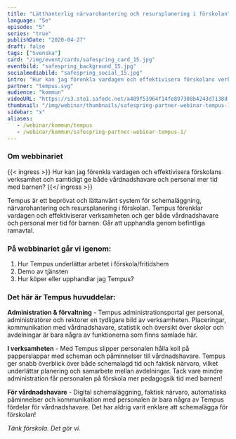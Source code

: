 ```yaml
---
title: "Lätthanterlig närvaro­hantering och resursplanering i förskolan"
language: "Se"
episode: "5"
series: "true"
publishDate: "2020-04-27"
draft: false
tags: ["Svenska"]
card: "/img/event/cards/safespring_card_15.jpg"
eventbild: "safespring_background_15.jpg"
socialmediabild: "safespring_social_15.jpg"
intro: "Hur kan jag förenkla vardagen och effektivisera förskolans verksamhet och samtidigt ge både vårdnadshavare och personal mer tid med barnen?"
partner: "tempus.svg"
audience: "kommun"
videoURL: "https://s3.sto1.safedc.net/a489f53964f14fe897308b4243d7138d:processedvideos/safespring-partner-webinar-tempus-1/master.m3u8"
thumbnail: "/img/webinar/thumbnails/safespring-partner-webinar-tempus-1.jpg"
sidebar: "x"
aliases:
   - /webinar/kommun/tempus
   - /webinar/kommun/safespring-partner-webinar-tempus-1/
---
```


### Om webbinariet

{{< ingress >}}
Hur kan jag förenkla vardagen och effektivisera förskolans verksamhet och samtidigt ge både vårdnadshavare och personal mer tid med barnen?
{{</ ingress >}}

Tempus är ett beprövat och lättanvänt system för schemaläggning, närvarohantering och resursplanering i förskolan. Tempus förenklar vardagen och effektiviserar verksamheten och ger både vårdnadshavare och personal mer tid för barnen. Går att upphandla genom befintliga ramavtal.

### På webbinariet går vi igenom:

1. Hur Tempus underlättar arbetet i förskola/fritidshem
1. Demo av tjänsten
1. Hur köper eller upphandlar jag Tempus?

### Det här är Tempus huvuddelar:

**Administration & förvaltning** - Tempus administrationsportal ger personal, administratörer och rektorer en tydligare bild av verksamheten. Placeringar, kommunikation med vårdnadshavare, statistik och översikt över skolor och avdelningar är bara några av funktionerna som finns samlade här.

**I verksamheten** - Med Tempus slipper personalen hålla koll på papperslappar med scheman och påminnelser till vårdnadshavare. Tempus ger snabb överblick över både schemalagd tid och faktisk närvaro, vilket underlättar planering och samarbete mellan avdelningar. Tack vare mindre administration får personalen på förskola mer pedagogsik tid med barnen!

**För vårdnadshavare** - Digital schemaläggning, faktisk närvaro, automatiska påminnelser och kommunikation med personalen är bara några av Tempus fördelar för vårdnadshavare. Det har aldrig varit enklare att schemalägga för förskolan!

*Tänk förskola. Det gör vi.*
